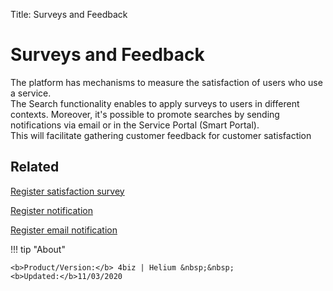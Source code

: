 Title: Surveys and Feedback

# Surveys and Feedback

The platform has mechanisms to measure the satisfaction of users who use a service.  
The Search functionality enables to apply surveys to users in different contexts. Moreover, it's possible to promote searches by sending notifications via email or in the Service Portal (Smart Portal).  
This will facilitate gathering customer feedback for customer satisfaction

## Related

[Register satisfaction survey][1]

[Register notification][2]

[Register email notification][3]


[1]:/en-us/4biz-helium/processes/portfolio-and-catalog/configuration/register-satisfaction-survey.html
[2]:/en-us/4biz-helium/additional-features/communication-and-notification/notification/use/notification.html
[3]:/en-us/4biz-helium/additional-features/communication-and-notification/email/register-email-notification.html  

!!! tip "About"

    <b>Product/Version:</b> 4biz | Helium &nbsp;&nbsp;
    <b>Updated:</b>11/03/2020
	
